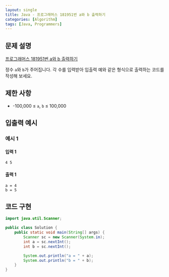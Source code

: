 ```yaml
---
layout: single
title: Java - 프로그래머스 181951번 a와 b 출력하기
categories: [Algorithm]
tags: [Java, Programmers]
---
```


## 문제 설명
[프로그래머스 181951번 a와 b 출력하기](https://school.programmers.co.kr/learn/courses/30/lessons/181951?language=java)

정수 `a`와 `b`가 주어집니다. 각 수를 입력받아 입출력 예와 같은 형식으로 출력하는 코드를 작성해 보세요.

## 제한 사항
- -100,000 ≤ `a`, `b` ≤ 100,000

## 입출력 예시

### 예시 1

#### 입력 1

```plaintext
4 5
```

#### 출력 1

```plaintext
a = 4
b = 5
```

## 코드 구현

```java
import java.util.Scanner;

public class Solution {
    public static void main(String[] args) {
        Scanner sc = new Scanner(System.in);
        int a = sc.nextInt();
        int b = sc.nextInt();

        System.out.println("a = " + a);
        System.out.println("b = " + b);
    }
}
```